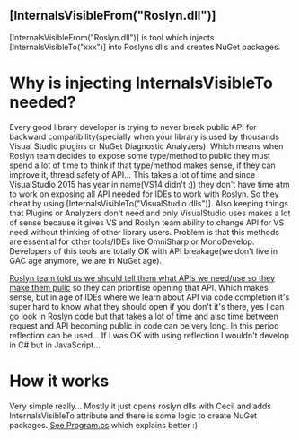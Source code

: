 ## [InternalsVisibleFrom("Roslyn.dll")]

[InternalsVisibleFrom("Roslyn.dll")] is tool which injects [InternalsVisibleTo("xxx")] into Roslyns dlls and creates NuGet packages.

# Why is injecting InternalsVisibleTo needed?
Every good library developer is trying to never break public API for backward compatibility(specially when your library is used by thousands Visual Studio plugins or NuGet Diagnostic Analyzers). Which means when Roslyn team decides to expose some type/method to public they must spend a lot of time to think if that type/method makes sense, if they can improve it, thread safety of API... This takes a lot of time and since VisualStudio 2015 has year in name(VS14 didn't :)) they don't have time atm to work on exposing all API needed for IDEs to work with Roslyn. So they cheat by using [InternalsVisibleTo("VisualStudio.dlls")]. Also keeping things that Plugins or Analyzers don't need and only VisualStudio uses makes a lot of sense because it gives VS and Roslyn team ability to change API for VS need without thinking of other library users. Problem is that this methods are essential for other tools/IDEs like OmniSharp or MonoDevelop. Developers of this tools are totally OK with API breakage(we don't live in GAC age anymore, we are in NuGet age).

[Roslyn team told us we should tell them what APIs we need/use so they make them pulic](https://github.com/dotnet/roslyn/issues/16) so they can prioritise opening that API. Which makes sense, but in age of IDEs where we learn about API via code completion it's super hard to know what they should open if you don't it's there, yes I can go look in Roslyn code but that takes a lot of time and also time between request and API becoming public in code can be very long. In this period reflection can be used... If I was OK with using reflection I wouldn't develop in C# but in JavaScript...

# How it works
Very simple really... Mostly it just opens roslyn dlls with Cecil and adds InternalsVisibleTo attribute and there is some logic to create NuGet packages. [See Program.cs](https://github.com/DavidKarlas/InternalsVisibleFromRoslyn/blob/master/Program.cs) which explains better :)
